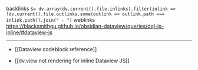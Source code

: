 backlinks `$= dv.array(dv.current().file.inlinks).filter(inlink => !dv.current().file.outlinks.some(outlink => outlink.path === inlink.path)).join(" - ")`
weblinks https://blacksmithgu.github.io/obsidian-dataview/queries/dql-js-inline/#dataview-js
___
- [[Dataview codeblock reference]]

- [[dv.view not rendering for inline Dataview JS]]

